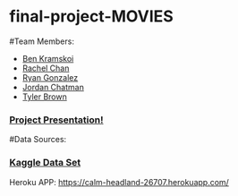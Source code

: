 # final-project-MOVIES

#Team Members:
* [Ben Kramskoi](https://github.com/kramskb1)
* [Rachel Chan](https://github.com/chanrce)
* [Ryan Gonzalez](https://github.com/RyanAdamGonzalez1996) 
* [Jordan Chatman](https://github.com/JordanChat)
* [Tyler Brown](https://github.com/Starcode897)

### [Project Presentation!](https://docs.google.com/presentation/d/1aZsKhIUplQxirxhCHY3ZwdMNveFSOaMW4jF4jsQmDYk/edit?ts=603ed6cb#slide=id.p)

#Data Sources:
### [Kaggle Data Set](https://www.kaggle.com/radmirzosimov/telecom-users-dataset)



Heroku APP:
https://calm-headland-26707.herokuapp.com/
